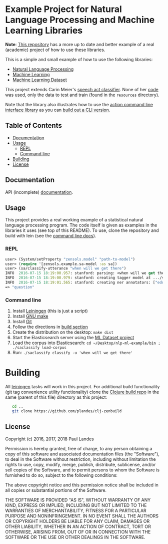# Example Project for Natural Language Processing and Machine Learning Libraries

**Note**: [This repository](https://github.com/plandes/todo-task) has a more up
to date and better example of a real (academic) project of how to use these
libraries.

This is a simple and small example of how to use the following libraries:

* [Natural Language Processing](https://github.com/plandes/clj-nlp-parse)
* [Machine Learning](https://github.com/plandes/clj-ml-model)
* [Machine Learning Dataset](https://github.com/plandes/clj-ml-dataset)

This project extends Carin Meier's
[speech act classifier](http://gigasquidsoftware.com/blog/2015/10/20/speech-act-classification-for-text-with-clojure/).
None of her [code](https://github.com/gigasquid/speech-acts-classifier) was
used, only the data to test and train (found in the `resources` directory).

Note that the library also illustrates how to use the
[action command line interface library](https://github.com/plandes/clj-actioncli)
as you can [build out a CLI version](#command-line).

<!-- markdown-toc start - Don't edit this section. Run M-x markdown-toc-refresh-toc -->
## Table of Contents

- [Documentation](#documentation)
- [Usage](#usage)
    - [REPL](#repl)
    - [Command line](#command-line)
- [Building](#building)
- [License](#license)

<!-- markdown-toc end -->


## Documentation

API (incomplete) [documentation](https://plandes.github.io/clj-example-nlp-ml/codox/index.html).


## Usage

This project provides a real working example of a statistical natural language
processing program.  The code itself is given as examples in the libraries it
uses (see top of this README).  To use, clone the repository and build with
lein (see the [command line docs](#command-line)).


### REPL

```clojure
user> (System/setProperty "zensols.model" "path-to-model")
user> (require '[zensols.example.sa-model :as sa])
user> (sa/classify-utterance "when will we get there")
INFO  2016-07-15 18:19:00.957: stanford: parsing: <when will we get there>
INFO  2016-07-15 18:19:00.979: stanford: creating tagger model at .../stanford/pos/english-left3words-distsim.tagger
INFO  2016-07-15 18:19:01.565: stanford: creating ner annotators: ["edu/stanford/nlp/models/ner/english.conll.4class.distsim.crf.ser.gz"]
=> "question"
```


### Command line

1. Install [Leiningen](http://leiningen.org) (this is just a script)
2. Install [GNU make](https://www.gnu.org/software/make/)
3. Install [Git](https://git-scm.com)
4. Follow the directions in [build section](#building)
5. Create the distribution on the desktop: `make dist`
6. Start the Elasticsearch server using the
   [ML Dataset project](https://github.com/plandes/clj-ml-dataset)
7. Load the corpus into Elasticsearch: `cd ~/Desktop/nlp-ml-example/bin ; ./saclassify load-corpus`
8. Run: `./saclassify classify -u 'when will we get there'`


# Building

All [leiningen](http://leiningen.org) tasks will work in this project.  For
additional build functionality (git tag convenience utility functionality)
clone the [Clojure build repo](https://github.com/plandes/clj-zenbuild) in the
same (parent of this file) directory as this project:
```bash
   cd ..
   git clone https://github.com/plandes/clj-zenbuild
```

## License

Copyright (c) 2016, 2017, 2018 Paul Landes

Permission is hereby granted, free of charge, to any person obtaining a copy of
this software and associated documentation files (the "Software"), to deal in
the Software without restriction, including without limitation the rights to
use, copy, modify, merge, publish, distribute, sublicense, and/or sell copies
of the Software, and to permit persons to whom the Software is furnished to do
so, subject to the following conditions:

The above copyright notice and this permission notice shall be included in all
copies or substantial portions of the Software.

THE SOFTWARE IS PROVIDED "AS IS", WITHOUT WARRANTY OF ANY KIND, EXPRESS OR
IMPLIED, INCLUDING BUT NOT LIMITED TO THE WARRANTIES OF MERCHANTABILITY,
FITNESS FOR A PARTICULAR PURPOSE AND NONINFRINGEMENT. IN NO EVENT SHALL THE
AUTHORS OR COPYRIGHT HOLDERS BE LIABLE FOR ANY CLAIM, DAMAGES OR OTHER
LIABILITY, WHETHER IN AN ACTION OF CONTRACT, TORT OR OTHERWISE, ARISING FROM,
OUT OF OR IN CONNECTION WITH THE SOFTWARE OR THE USE OR OTHER DEALINGS IN THE
SOFTWARE.
